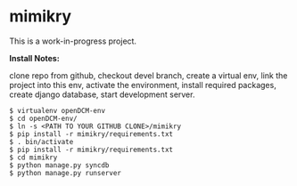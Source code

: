 mimikry
=======

This is a work-in-progress project.

**Install Notes:**

clone repo from github, checkout devel branch, create a virtual env, link the project into this env, activate the environment, install required packages, create django database, start development server.

	$ virtualenv openDCM-env
	$ cd openDCM-env/
	$ ln -s <PATH TO YOUR GITHUB CLONE>/mimikry 
	$ pip install -r mimikry/requirements.txt 
	$ . bin/activate
	$ pip install -r mimikry/requirements.txt 
	$ cd mimikry
	$ python manage.py syncdb
 	$ python manage.py runserver


